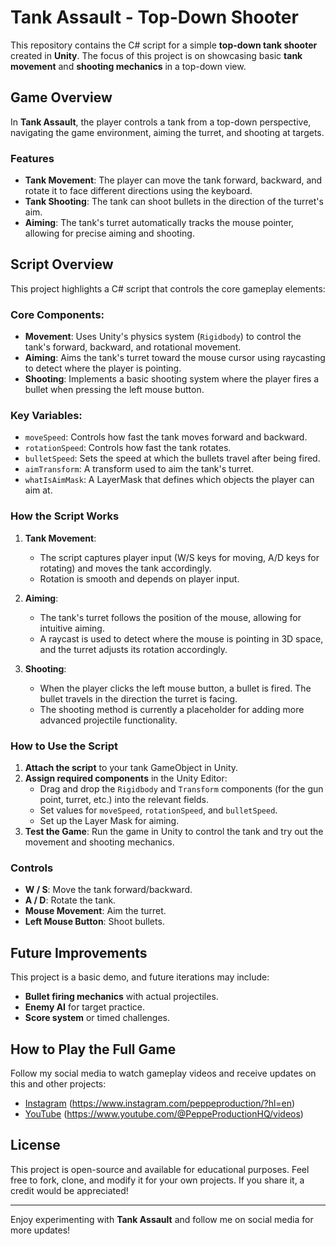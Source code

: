 # Tank Assault - Top-Down Shooter

This repository contains the C# script for a simple **top-down tank shooter** created in **Unity**. The focus of this project is on showcasing basic **tank movement** and **shooting mechanics** in a top-down view.

## Game Overview

In **Tank Assault**, the player controls a tank from a top-down perspective, navigating the game environment, aiming the turret, and shooting at targets.

### Features

- **Tank Movement**: The player can move the tank forward, backward, and rotate it to face different directions using the keyboard.
- **Tank Shooting**: The tank can shoot bullets in the direction of the turret's aim.
- **Aiming**: The tank's turret automatically tracks the mouse pointer, allowing for precise aiming and shooting.
  
## Script Overview

This project highlights a C# script that controls the core gameplay elements:

### Core Components:
- **Movement**: Uses Unity's physics system (`Rigidbody`) to control the tank's forward, backward, and rotational movement.
- **Aiming**: Aims the tank's turret toward the mouse cursor using raycasting to detect where the player is pointing.
- **Shooting**: Implements a basic shooting system where the player fires a bullet when pressing the left mouse button.

### Key Variables:
- `moveSpeed`: Controls how fast the tank moves forward and backward.
- `rotationSpeed`: Controls how fast the tank rotates.
- `bulletSpeed`: Sets the speed at which the bullets travel after being fired.
- `aimTransform`: A transform used to aim the tank's turret.
- `whatIsAimMask`: A LayerMask that defines which objects the player can aim at.

### How the Script Works

1. **Tank Movement**:
   - The script captures player input (W/S keys for moving, A/D keys for rotating) and moves the tank accordingly.
   - Rotation is smooth and depends on player input.

2. **Aiming**:
   - The tank's turret follows the position of the mouse, allowing for intuitive aiming.
   - A raycast is used to detect where the mouse is pointing in 3D space, and the turret adjusts its rotation accordingly.

3. **Shooting**:
   - When the player clicks the left mouse button, a bullet is fired. The bullet travels in the direction the turret is facing.
   - The shooting method is currently a placeholder for adding more advanced projectile functionality.

### How to Use the Script

1. **Attach the script** to your tank GameObject in Unity.
2. **Assign required components** in the Unity Editor:
   - Drag and drop the `Rigidbody` and `Transform` components (for the gun point, turret, etc.) into the relevant fields.
   - Set values for `moveSpeed`, `rotationSpeed`, and `bulletSpeed`.
   - Set up the Layer Mask for aiming.
3. **Test the Game**: Run the game in Unity to control the tank and try out the movement and shooting mechanics.

### Controls
- **W / S**: Move the tank forward/backward.
- **A / D**: Rotate the tank.
- **Mouse Movement**: Aim the turret.
- **Left Mouse Button**: Shoot bullets.

## Future Improvements

This project is a basic demo, and future iterations may include:
- **Bullet firing mechanics** with actual projectiles.
- **Enemy AI** for target practice.
- **Score system** or timed challenges.

## How to Play the Full Game

Follow my social media to watch gameplay videos and receive updates on this and other projects:

- [Instagram](#) (https://www.instagram.com/peppeproduction/?hl=en)
- [YouTube](#) (https://www.youtube.com/@PeppeProductionHQ/videos)

## License

This project is open-source and available for educational purposes. Feel free to fork, clone, and modify it for your own projects. If you share it, a credit would be appreciated!

---

Enjoy experimenting with **Tank Assault** and follow me on social media for more updates!
